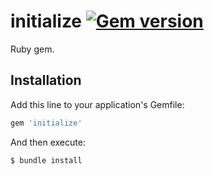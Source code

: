 # initialize [![Gem version](http://img.shields.io/gem/v/initialize.svg?style=flat-square)](http://rubygems.org/gems/initialize)

Ruby gem.

## Installation

Add this line to your application's Gemfile:

```ruby
gem 'initialize'
```

And then execute:

```bash
$ bundle install
```
